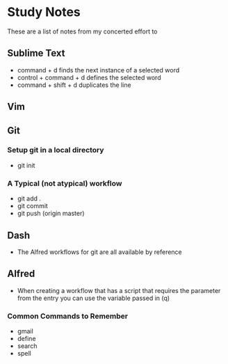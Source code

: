 

# Study Notes #

These are a list of notes from my concerted effort to 

## Sublime Text

- command + d finds the next instance of a selected word
- control + command + d defines the selected word
- command + shift + d duplicates the line



## Vim



## Git

### Setup git in a local directory
- git init

### A Typical (not atypical) workflow
- git add .
- git commit
- git push (origin master)


## Dash
- The Alfred workflows for git are all available by reference


## Alfred
- When creating a workflow that has a script that requires the parameter from the entry you can use the variable passed in (q)

### Common Commands to Remember
- gmail
- define
- search
- spell






